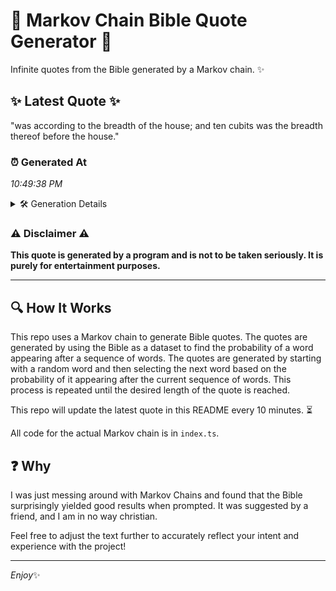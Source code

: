 # 📖 Markov Chain Bible Quote Generator 📖

Infinite quotes from the Bible generated by a Markov chain. ✨

## ✨ Latest Quote ✨
"was according to the breadth of the house; and ten cubits was the breadth thereof before the house."

### ⏰ Generated At
*10:49:38 PM*

<details>
    <summary>🛠️ Generation Details</summary>
    <p>
        <strong>🌱 Seed:</strong> was<br>
        <strong>🔄 Iterations:</strong> 17<br>
        <strong>📜 Context History:</strong><br>[ was ]: according<br>[ was, according ]: to<br>[ was, according, to ]: the<br>[ was, according, to, the ]: breadth<br>[ was, according, to, the, breadth ]: of<br>[ was, according, to, the, breadth, of ]: the<br>[ according, to, the, breadth, of, the ]: house;<br>[ to, the, breadth, of, the, house; ]: and<br>[ the, breadth, of, the, house;, and ]: ten<br>[ breadth, of, the, house;, and, ten ]: cubits<br>[ of, the, house;, and, ten, cubits ]: was<br>[ the, house;, and, ten, cubits, was ]: the<br>[ house;, and, ten, cubits, was, the ]: breadth<br>[ and, ten, cubits, was, the, breadth ]: thereof<br>[ ten, cubits, was, the, breadth, thereof ]: before<br>[ cubits, was, the, breadth, thereof, before ]: the<br>[ was, the, breadth, thereof, before, the ]: house.<br>
    </p>
</details>

### ⚠️ Disclaimer ⚠️
**This quote is generated by a program and is not to be taken seriously. It is purely for entertainment purposes.**

---

## 🔍 How It Works

This repo uses a Markov chain to generate Bible quotes. The quotes are generated by using the Bible as a dataset to find the probability of a word appearing after a sequence of words. The quotes are generated by starting with a random word and then selecting the next word based on the probability of it appearing after the current sequence of words. This process is repeated until the desired length of the quote is reached.

This repo will update the latest quote in this README every 10 minutes. ⏳

All code for the actual Markov chain is in `index.ts`.

## ❓ Why

I was just messing around with Markov Chains and found that the Bible surprisingly yielded good results when prompted. 
It was suggested by a friend, and I am in no way christian.

Feel free to adjust the text further to accurately reflect your intent and experience with the project!

---

*Enjoy*✨
